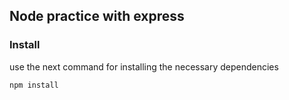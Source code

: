 ## Node practice with express


### Install

use the next command for installing the necessary dependencies

`npm install`
